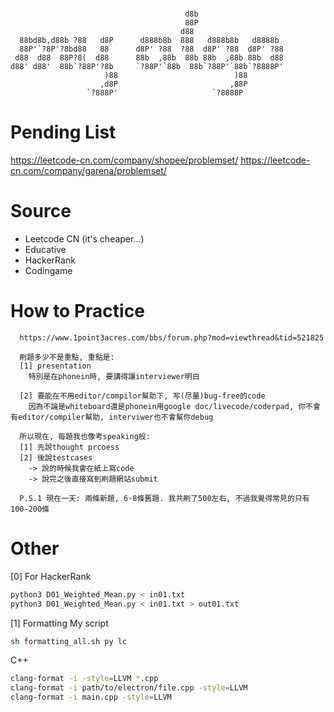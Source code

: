```

                                       d8b                   
                                       88P                   
                                      d88                    
  88bd8b,d88b ?88   d8P      d888b8b  888   d888b8b   d8888b 
  88P'`?8P'?8bd88   88      d8P' ?88  ?88  d8P' ?88  d8P' ?88
 d88  d88  88P?8(  d88      88b  ,88b  88b 88b  ,88b 88b  d88
d88' d88'  88b`?88P'?8b     `?88P'`88b  88b`?88P'`88b`?8888P'
                     )88                          )88        
                    ,d8P                         ,88P        
                 `?888P'                     `?8888P         

```

# Pending List
https://leetcode-cn.com/company/shopee/problemset/
https://leetcode-cn.com/company/garena/problemset/



# Source
- Leetcode CN (it's cheaper...)
- Educative
- HackerRank
- Codingame


# How to Practice

```
  https://www.1point3acres.com/bbs/forum.php?mod=viewthread&tid=521825
  
  刷題多少不是重點, 重點是: 
  [1] presentation
    特別是在phonein時, 要講得讓interviewer明白

  [2] 要能在不用editor/compilor幫助下, 写(尽量)bug-free的code
    因為不論是whiteboard還是phonein用google doc/livecode/coderpad, 你不會有editor/compiler幫助, interviwer也不會幫你debug
  
  所以現在, 每題我也像考speaking般:
  [1] 先說thought prcoess
  [2] 後說testcases
    -> 說的時候我會在紙上寫code
    -> 說完之後直接寫到刷題網站submit
  
  P.S.1 現在一天: 兩條新題, 6-8條舊題. 我共刷了500左右, 不過我覺得常見的只有100-200條
```



# Other
[0] For HackerRank
```bash
python3 D01_Weighted_Mean.py < in01.txt
python3 D01_Weighted_Mean.py < in01.txt > out01.txt
```

[1] Formatting
My script
```bash
sh formatting_all.sh py lc
```

C++
```bash
clang-format -i -style=LLVM *.cpp
clang-format -i path/to/electron/file.cpp -style=LLVM
clang-format -i main.cpp -style=LLVM
```
